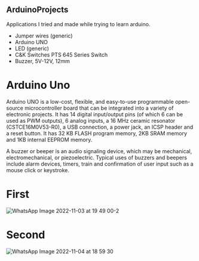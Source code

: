 ## ArduinoProjects
Applications I tried and made while trying to learn arduino.

- Jumper wires (generic)
- Arduino UNO	
- LED (generic)
- C&K Switches PTS 645 Series Switch
- Buzzer, 5V-12V, 12mm

# Arduino Uno 
Arduino UNO is a low-cost, flexible, and easy-to-use programmable open-source microcontroller board that can be integrated into a variety of electronic projects.
It has 14 digital input/output pins (of which 6 can be used as PWM outputs), 6 analog inputs, a 16 MHz ceramic resonator (CSTCE16M0V53-R0), a USB connection, a power jack, an ICSP header and a reset button. It has 32 KB FLASH program memory, 2KB SRAM memory and 1KB internal EEPROM memory.

A buzzer or beeper is an audio signaling device, which may be mechanical, electromechanical, or piezoelectric. Typical uses of buzzers and beepers include alarm devices, timers, train and confirmation of user input such as a mouse click or keystroke.

# First
![WhatsApp Image 2022-11-03 at 19 49 00-2](https://user-images.githubusercontent.com/73845925/199784061-34d606ff-793f-4b12-b014-e50cb3c79f45.jpeg)

# Second
![WhatsApp Image 2022-11-04 at 18 59 30](https://user-images.githubusercontent.com/73845925/200021898-c143a6e5-3da9-473e-b870-4fb56e63dd67.jpeg)
